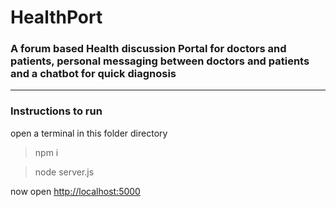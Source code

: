 # HealthPort

### A forum based Health discussion Portal for doctors and patients, personal messaging between doctors and patients and a chatbot for quick diagnosis

<hr>

### Instructions to run

open a terminal in this folder directory

> npm i

> node server.js

now open [http://localhost:5000](http://localhost:5000)
